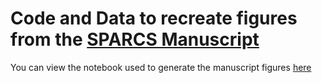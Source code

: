 # Code and Data to recreate figures from the [SPARCS Manuscript](https://doi.org/10.1101/2023.06.01.542416)

You can view the notebook used to generate the manuscript figures [here](https://mannlabs.github.io/SPARCS_pub_figures/html/pages/notebooks/Plot_Figures_saved_data.html)
